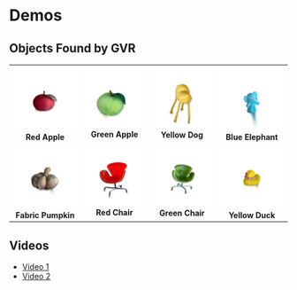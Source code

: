 # Demos

## Objects Found by GVR
<table>
    <tr>
        <td align="center">
            <img src="gallery/red_apple.gif" width="160"/><br/>
            <b>Red Apple</b>
        </td>
        <td align="center">
            <img src="gallery/green_apple.gif" width="160"/><br/>
            <b>Green Apple</b>
        </td>
        <td align="center">
            <img src="gallery/yellow_dog.gif" width="160"/><br/>
            <b>Yellow Dog</b>
        </td>
        <td align="center">
            <img src="gallery/blue_elephant.gif" width="160"/><br/>
            <b>Blue Elephant</b>
        </td>
    </tr>
    <tr>
        <td align="center">
            <img src="gallery/garlic.gif" width="160"/><br/>
            <b>Fabric Pumpkin</b>
        </td>
        <td align="center">
            <img src="gallery/red_chair.gif" width="160"/><br/>
            <b>Red Chair</b>
        </td>
        <td align="center">
            <img src="gallery/green_chair.gif" width="160"/><br/>
            <b>Green Chair</b>
        </td>
        <td align="center">
            <img src="gallery/yellow_duck.gif" width="160"/><br/>
            <b>Yellow Duck</b>
        </td>
    </tr>
</table>



## Videos

- [Video 1](videos/lady_in_red_dress.mp4)
- [Video 2](videos/red_apple.mp4)

#
